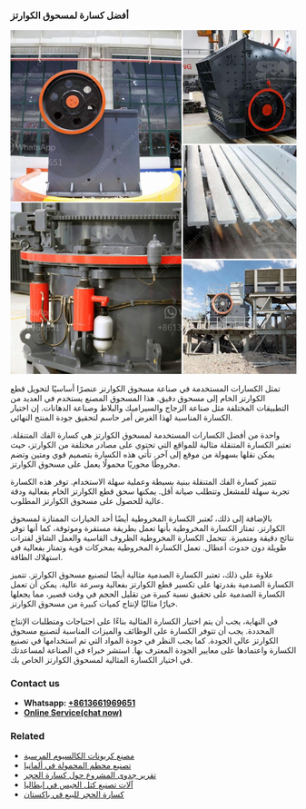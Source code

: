 <h3>أفضل كسارة لمسحوق الكوارتز</h3><img src='1701746496.jpg' alt=''><p>تمثل الكسارات المستخدمة في صناعة مسحوق الكوارتز عنصرًا أساسيًا لتحويل قطع الكوارتز الخام إلى مسحوق دقيق. هذا المسحوق المصنع يستخدم في العديد من التطبيقات المختلفة مثل صناعة الزجاج والسيراميك والبلاط وصناعة الدهانات. إن اختيار الكسارة المناسبة لهذا الغرض أمر حاسم لتحقيق جودة المنتج النهائي.</p><p>واحدة من أفضل الكسارات المستخدمة لمسحوق الكوارتز هي كسارة الفك المتنقلة. تعتبر الكسارة المتنقلة مثالية للمواقع التي تحتوي على مصادر مختلفة من الكوارتز، حيث يمكن نقلها بسهولة من موقع إلى آخر. تأتي هذه الكسارة بتصميم قوي ومتين وتضم مخروطًا محوريًا محمولًا يعمل على مسحوق الكوارتز.</p><p>تتميز كسارة الفك المتنقلة ببنية بسيطة وعملية سهلة الاستخدام. توفر هذه الكسارة تجربة سهلة للمشغل وتتطلب صيانة أقل. يمكنها سحق قطع الكوارتز الخام بفعالية ودقة عالية للحصول على مسحوق الكوارتز المطلوب.</p><p>بالإضافة إلى ذلك، تُعتبر الكسارة المخروطية أيضًا أحد الخيارات الممتازة لمسحوق الكوارتز. تمتاز الكسارة المخروطية بأنها تعمل بطريقة مستقرة وموثوقة، كما أنها توفر نتائج دقيقة ومتميزة. تتحمل الكسارة المخروطية الظروف القاسية والعمل الشاق لفترات طويلة دون حدوث أعطال. تعمل الكسارة المخروطية بمحركات قوية وتمتاز بفعالية في استهلاك الطاقة.</p><p>علاوة على ذلك، تعتبر الكسارة الصدمية مثالية أيضًا لتصنيع مسحوق الكوارتز. تتميز الكسارة الصدمية بقدرتها على تكسير قطع الكوارتز بفعالية وسرعة عالية. يمكن أن تعمل الكسارة الصدمية على تحقيق نسبة كبيرة من تقليل الحجم في وقت قصير، مما يجعلها خيارًا مثاليًا لإنتاج كميات كبيرة من مسحوق الكوارتز.</p><p>في النهاية، يجب أن يتم اختيار الكسارة المثالية بناءًا على احتياجات ومتطلبات الإنتاج المحددة. يجب أن تتوفر الكسارة على الوظائف والميزات المناسبة لتصنيع مسحوق الكوارتز عالي الجودة. كما يجب النظر في جودة المواد التي تم استخدامها في تصنيع الكسارة واعتمادها على معايير الجودة المعترف بها. استشر خبراء في الصناعة لمساعدتك في اختيار الكسارة المثالية لمسحوق الكوارتز الخاص بك.</p><h3>Contact us</h3><ul><li><strong>Whatsapp:&nbsp;<a href="https://wa.me/8613661969651">+8613661969651</a></strong></li><li><a href="https://swt.shibang-china.com/?git&amp;zhl&amp;أفضل كسارة لمسحوق الكوارتز"><strong>Online Service(chat now)</strong></a></li></ul><h3>Related</h3><ul><li><a href='مصنع كربونات الكالسيوم المرسبة.md'>مصنع كربونات الكالسيوم المرسبة</a></li><li><a href='تصنيع محطم المحمولة في ألمانيا.md'>تصنيع محطم المحمولة في ألمانيا</a></li><li><a href='تقرير جدوى المشروع حول كسارة الحجر.md'>تقرير جدوى المشروع حول كسارة الحجر</a></li><li><a href='آلات تصنيع كتل الجبس في إيطاليا.md'>آلات تصنيع كتل الجبس في إيطاليا</a></li><li><a href='كسارة الحجر للبيع في باكستان.md'>كسارة الحجر للبيع في باكستان</a></li></ul>